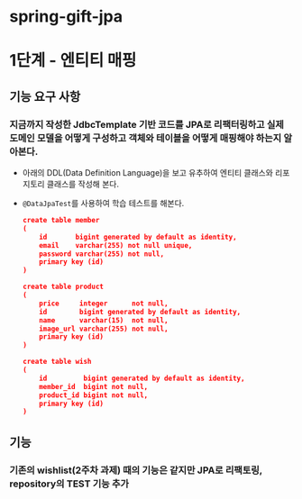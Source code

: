 # spring-gift-jpa

# 1단계 - 엔티티 매핑
## 기능 요구 사항
### 지금까지 작성한 JdbcTemplate 기반 코드를 JPA로 리팩터링하고 실제 도메인 모델을 어떻게 구성하고 객체와 테이블을 어떻게 매핑해야 하는지 알아본다.
- 아래의 DDL(Data Definition Language)을 보고 유추하여 엔티티 클래스와 리포지토리 클래스를 작성해 본다.
- `@DataJpaTest`를 사용하여 학습 테스트를 해본다.
    ```json
    create table member
    (
        id       bigint generated by default as identity,
        email    varchar(255) not null unique,
        password varchar(255) not null,
        primary key (id)
    )
    ```
    
    ```json
    create table product
    (
        price     integer      not null,
        id        bigint generated by default as identity,
        name      varchar(15)  not null,
        image_url varchar(255) not null,
        primary key (id)
    )
    ```
    
    ```json
    create table wish
    (
        id         bigint generated by default as identity,
        member_id  bigint not null,
        product_id bigint not null,
        primary key (id)
    )
    ```
## 기능
### 기존의 wishlist(2주차 과제) 때의 기능은 같지만 JPA로 리팩토링, repository의 TEST 기능 추가

